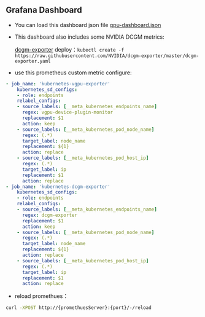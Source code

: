 ## Grafana Dashboard

- You can load this dashboard json file [gpu-dashboard.json](./gpu-dashboard.json)

- This dashboard also includes some NVIDIA DCGM metrics:

  [dcgm-exporter](https://github.com/NVIDIA/dcgm-exporter) deploy：`kubectl create -f https://raw.githubusercontent.com/NVIDIA/dcgm-exporter/master/dcgm-exporter.yaml`

- use this prometheus custom metric configure:

```yaml
- job_name: 'kubernetes-vgpu-exporter'
    kubernetes_sd_configs:
    - role: endpoints
    relabel_configs:
    - source_labels: [__meta_kubernetes_endpoints_name]
      regex: vgpu-device-plugin-monitor
      replacement: $1
      action: keep
    - source_labels: [__meta_kubernetes_pod_node_name]
      regex: (.*)
      target_label: node_name
      replacement: ${1}
      action: replace
    - source_labels: [__meta_kubernetes_pod_host_ip]
      regex: (.*)
      target_label: ip
      replacement: $1
      action: replace
- job_name: 'kubernetes-dcgm-exporter'
    kubernetes_sd_configs:
    - role: endpoints
    relabel_configs:
    - source_labels: [__meta_kubernetes_endpoints_name]
      regex: dcgm-exporter
      replacement: $1
      action: keep
    - source_labels: [__meta_kubernetes_pod_node_name]
      regex: (.*)
      target_label: node_name
      replacement: ${1}
      action: replace
    - source_labels: [__meta_kubernetes_pod_host_ip]
      regex: (.*)
      target_label: ip
      replacement: $1
      action: replace
```

- reload promethues：

```bash
curl -XPOST http://{promethuesServer}:{port}/-/reload
```
